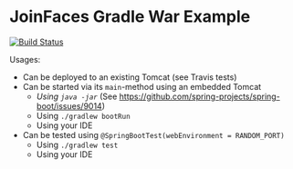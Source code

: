 # JoinFaces Gradle War Example

[![Build Status](https://travis-ci.org/joinfaces/joinfaces-gradle-war-example.svg?branch=master)](https://travis-ci.org/joinfaces/joinfaces-gradle-war-example)

Usages:
  - Can be deployed to an existing Tomcat (see Travis tests)
  - Can be started via its `main`-method using an embedded Tomcat
    - _Using `java -jar`_ (See https://github.com/spring-projects/spring-boot/issues/9014)
    - Using `./gradlew bootRun`
    - Using your IDE
  - Can be tested using `@SpringBootTest(webEnvironment = RANDOM_PORT)`
    - Using `./gradlew test`
    - Using your IDE

